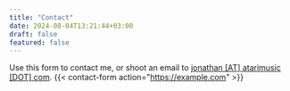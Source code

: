 ```yaml
---
title: "Contact"
date: 2024-08-04T13:21:44+03:00
draft: false
featured: false
---
```

Use this form to contact me, or shoot an email to [jonathan [AT] atarimusic [DOT] com](#).
{{< contact-form action="https://example.com"  >}}

